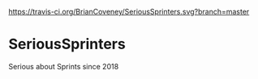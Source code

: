 https://travis-ci.org/BrianCoveney/SeriousSprinters.svg?branch=master

# SeriousSprinters

Serious about Sprints since 2018
